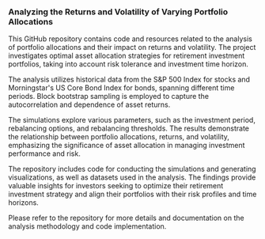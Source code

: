 ### Analyzing the Returns and Volatility of Varying Portfolio Allocations

This GitHub repository contains code and resources related to the analysis of portfolio allocations and their impact on returns and volatility. The project investigates optimal asset allocation strategies for retirement investment portfolios, taking into account risk tolerance and investment time horizon.

The analysis utilizes historical data from the S&P 500 Index for stocks and Morningstar's US Core Bond Index for bonds, spanning different time periods. Block bootstrap sampling is employed to capture the autocorrelation and dependence of asset returns.

The simulations explore various parameters, such as the investment period, rebalancing options, and rebalancing thresholds. The results demonstrate the relationship between portfolio allocations, returns, and volatility, emphasizing the significance of asset allocation in managing investment performance and risk.

The repository includes code for conducting the simulations and generating visualizations, as well as datasets used in the analysis. The findings provide valuable insights for investors seeking to optimize their retirement investment strategy and align their portfolios with their risk profiles and time horizons.

Please refer to the repository for more details and documentation on the analysis methodology and code implementation.
